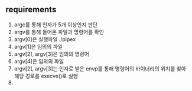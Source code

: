 ## requirements
1. argc를 통해 인자가 5개 이상인지 판단
2. argv를 통해 들어온 파일과 명령어를 확인
3. argv[0]은 실행파일 ./pipex
4. argv[1]은 임의의 파일
5. argv[2], argv[3]은 임의의 명령어
6. argv[4]은 임의의 파일
7. argv[2], argv[3]는 인자로 받은 envp를 통해 명령어의 바이너리의 위치를 찾아 해당 경로를 execve()로 실행
8. 